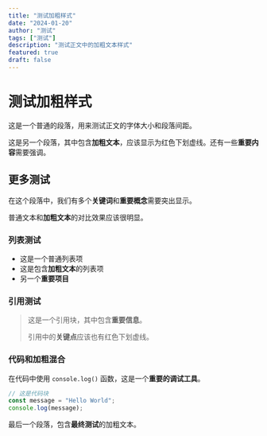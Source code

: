 ```yaml
---
title: "测试加粗样式"
date: "2024-01-20"
author: "测试"
tags: ["测试"]
description: "测试正文中的加粗文本样式"
featured: true
draft: false
---
```


# 测试加粗样式

这是一个普通的段落，用来测试正文的字体大小和段落间距。

这是另一个段落，其中包含**加粗文本**，应该显示为红色下划虚线。还有一些**重要内容**需要强调。

## 更多测试

在这个段落中，我们有多个**关键词**和**重要概念**需要突出显示。

普通文本和**加粗文本**的对比效果应该很明显。

### 列表测试

- 这是一个普通列表项
- 这是包含**加粗文本**的列表项
- 另一个**重要项目**

### 引用测试

> 这是一个引用块，其中包含**重要信息**。
> 
> 引用中的**关键点**应该也有红色下划虚线。

### 代码和加粗混合

在代码中使用 `console.log()` 函数，这是一个**重要的调试工具**。

```javascript
// 这是代码块
const message = "Hello World";
console.log(message);
```

最后一个段落，包含**最终测试**的加粗文本。